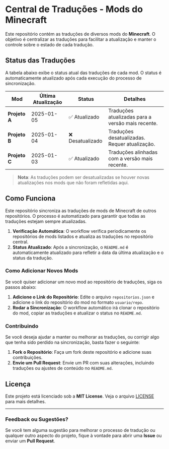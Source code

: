 # Central de Traduções - Mods do Minecraft

Este repositório contém as traduções de diversos mods do **Minecraft**. O objetivo é centralizar as traduções para facilitar a atualização e manter o controle sobre o estado de cada tradução.

## Status das Traduções

A tabela abaixo exibe o status atual das traduções de cada mod. O status é automaticamente atualizado após cada execução do processo de sincronização.

| Mod                    | Última Atualização | Status         | Detalhes                                      |
|------------------------|--------------------|----------------|-----------------------------------------------|
| **Projeto A**           | 2025-01-05         | ✅ Atualizado  | Traduções atualizadas para a versão mais recente. |
| **Projeto B**           | 2025-01-04         | ❌ Desatualizado| Traduções desatualizadas. Requer atualização. |
| **Projeto C**           | 2025-01-03         | ✅ Atualizado  | Traduções alinhadas com a versão mais recente. |

> **Nota**: As traduções podem ser desatualizadas se houver novas atualizações nos mods que não foram refletidas aqui.

## Como Funciona

Este repositório sincroniza as traduções de mods de Minecraft de outros repositórios. O processo é automatizado para garantir que todas as traduções estejam sempre atualizadas.

1. **Verificação Automática**: O workflow verifica periodicamente os repositórios de mods listados e atualiza as traduções no repositório central.
2. **Status Atualizado**: Após a sincronização, o `README.md` é automaticamente atualizado para refletir a data da última atualização e o status da tradução.

### Como Adicionar Novos Mods

Se você quiser adicionar um novo mod ao repositório de traduções, siga os passos abaixo:

1. **Adicione o Link do Repositório**: Edite o arquivo `repositorios.json` e adicione o link do repositório do mod no formato `usuario/repo`.
2. **Rodar a Sincronização**: O workflow automático irá clonar o repositório do mod, copiar as traduções e atualizar o status no `README.md`.

### Contribuindo

Se você deseja ajudar a manter ou melhorar as traduções, ou corrigir algo que tenha sido perdido na sincronização, basta fazer o seguinte:

1. **Fork o Repositório**: Faça um fork deste repositório e adicione suas contribuições.
2. **Envie um Pull Request**: Envie um PR com suas alterações, incluindo traduções ou ajustes de conteúdo no `README.md`.

## Licença

Este projeto está licenciado sob a **MIT License**. Veja o arquivo [LICENSE](LICENSE) para mais detalhes.

---
### Feedback ou Sugestões?

Se você tem alguma sugestão para melhorar o processo de tradução ou qualquer outro aspecto do projeto, fique à vontade para abrir uma **Issue** ou enviar um **Pull Request**.
